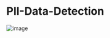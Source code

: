 # PII-Data-Detection

![image](https://github.com/tsebaka/PII-Data-Detection/assets/78146236/985ead9c-2277-44af-8d4c-88d6122783d4)
